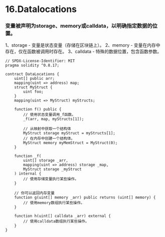 # 16.Datalocations
### 变量被声明为storage、memory或calldata，以明确指定数据的位置。
1、storage - 变量是状态变量（存储在区块链上）。
2、memory - 变量在内存中存在，仅在函数被调用时存在。
3、calldata - 特殊的数据位置，包含函数参数。
```solidity
// SPDX-License-Identifier: MIT
pragma solidity ^0.8.17;

contract DataLocations {
    uint[] public arr;
    mapping(uint => address) map;
    struct MyStruct {
        uint foo;
    }
    mapping(uint => MyStruct) myStructs;

    function f() public {
        // 使用状态变量调用_f函数。
        _f(arr, map, myStructs[1]);

        // 从映射中获取一个结构体
        MyStruct storage myStruct = myStructs[1];
        // 在内存中创建一个结构体。
        MyStruct memory myMemStruct = MyStruct(0);
    }

    function _f(
        uint[] storage _arr,
        mapping(uint => address) storage _map,
        MyStruct storage _myStruct
    ) internal {
        // 使用存储变量执行某些操作。
    }

    // 你可以返回内存变量
    function g(uint[] memory _arr) public returns (uint[] memory) {
        // 使用memory数组执行某些操作。
    }

    function h(uint[] calldata _arr) external {
        // 使用calldata数组执行某些操作。
    }
}
```